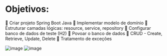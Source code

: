 # Objetivos: 

 Criar projeto Spring Boot Java
 Implementar modelo de domínio
 Estruturar camadas lógicas: resource, service, repository
 Configurar banco de dados de teste (H2)
 Povoar o banco de dados
 CRUD - Create, Retrieve, Update, Delete
 Tratamento de exceções

![image](https://user-images.githubusercontent.com/84420903/232858087-87f34142-1485-49ca-b181-fbd37f82ccd7.png)
![image](https://user-images.githubusercontent.com/84420903/232858231-6937d3da-7b8e-4282-bec4-182b1dfcc71e.png)
